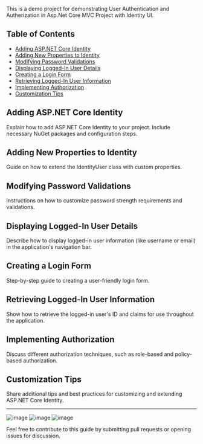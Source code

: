 This is a demo project for demonstrating User Authentication and Autherization in Asp.Net Core MVC Project with Identity UI.

## Table of Contents
- [Adding ASP.NET Core Identity](#adding-aspnet-core-identity)
- [Adding New Properties to Identity](#adding-new-properties-to-identity)
- [Modifying Password Validations](#modifying-password-validations)
- [Displaying Logged-In User Details](#displaying-logged-in-user-details)
- [Creating a Login Form](#creating-a-login-form)
- [Retrieving Logged-In User Information](#retrieving-logged-in-user-information)
- [Implementing Authorization](#implementing-authorization)
- [Customization Tips](#customization-tips)

## Adding ASP.NET Core Identity
Explain how to add ASP.NET Core Identity to your project. Include necessary NuGet packages and configuration steps.

## Adding New Properties to Identity
Guide on how to extend the IdentityUser class with custom properties.

## Modifying Password Validations
Instructions on how to customize password strength requirements and validations.

## Displaying Logged-In User Details
Describe how to display logged-in user information (like username or email) in the application's navigation bar.

## Creating a Login Form
Step-by-step guide to creating a user-friendly login form.

## Retrieving Logged-In User Information
Show how to retrieve the logged-in user's ID and claims for use throughout the application.

## Implementing Authorization
Discuss different authorization techniques, such as role-based and policy-based authorization.

## Customization Tips
Share additional tips and best practices for customizing and extending ASP.NET Core Identity.

---
![image](https://github.com/ilaydakosar/Authentication/assets/55831435/105b8ab7-cd86-46ba-ba93-938abd1007b7)
![image](https://github.com/ilaydakosar/Authentication/assets/55831435/9f8cc4ae-2336-40da-9498-59e57553a058)
![image](https://github.com/ilaydakosar/Authentication/assets/55831435/082555b7-e994-40aa-b8a8-16e24dacffc7)



Feel free to contribute to this guide by submitting pull requests or opening issues for discussion.
